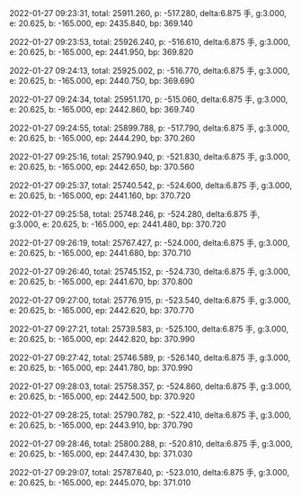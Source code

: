 2022-01-27 09:23:31, total: 25911.260, p: -517.280, delta:6.875 手, g:3.000, e: 20.625, b: -165.000, ep: 2435.840, bp: 369.140

2022-01-27 09:23:53, total: 25926.240, p: -516.610, delta:6.875 手, g:3.000, e: 20.625, b: -165.000, ep: 2441.950, bp: 369.820

2022-01-27 09:24:13, total: 25925.002, p: -516.770, delta:6.875 手, g:3.000, e: 20.625, b: -165.000, ep: 2440.750, bp: 369.690

2022-01-27 09:24:34, total: 25951.170, p: -515.060, delta:6.875 手, g:3.000, e: 20.625, b: -165.000, ep: 2442.860, bp: 369.740

2022-01-27 09:24:55, total: 25899.788, p: -517.790, delta:6.875 手, g:3.000, e: 20.625, b: -165.000, ep: 2444.290, bp: 370.260

2022-01-27 09:25:16, total: 25790.940, p: -521.830, delta:6.875 手, g:3.000, e: 20.625, b: -165.000, ep: 2442.650, bp: 370.560

2022-01-27 09:25:37, total: 25740.542, p: -524.600, delta:6.875 手, g:3.000, e: 20.625, b: -165.000, ep: 2441.160, bp: 370.720

2022-01-27 09:25:58, total: 25748.246, p: -524.280, delta:6.875 手, g:3.000, e: 20.625, b: -165.000, ep: 2441.480, bp: 370.720

2022-01-27 09:26:19, total: 25767.427, p: -524.000, delta:6.875 手, g:3.000, e: 20.625, b: -165.000, ep: 2441.680, bp: 370.710

2022-01-27 09:26:40, total: 25745.152, p: -524.730, delta:6.875 手, g:3.000, e: 20.625, b: -165.000, ep: 2441.670, bp: 370.800

2022-01-27 09:27:00, total: 25776.915, p: -523.540, delta:6.875 手, g:3.000, e: 20.625, b: -165.000, ep: 2442.620, bp: 370.770

2022-01-27 09:27:21, total: 25739.583, p: -525.100, delta:6.875 手, g:3.000, e: 20.625, b: -165.000, ep: 2442.820, bp: 370.990

2022-01-27 09:27:42, total: 25746.589, p: -526.140, delta:6.875 手, g:3.000, e: 20.625, b: -165.000, ep: 2441.780, bp: 370.990

2022-01-27 09:28:03, total: 25758.357, p: -524.860, delta:6.875 手, g:3.000, e: 20.625, b: -165.000, ep: 2442.500, bp: 370.920

2022-01-27 09:28:25, total: 25790.782, p: -522.410, delta:6.875 手, g:3.000, e: 20.625, b: -165.000, ep: 2443.910, bp: 370.790

2022-01-27 09:28:46, total: 25800.288, p: -520.810, delta:6.875 手, g:3.000, e: 20.625, b: -165.000, ep: 2447.430, bp: 371.030

2022-01-27 09:29:07, total: 25787.640, p: -523.010, delta:6.875 手, g:3.000, e: 20.625, b: -165.000, ep: 2445.070, bp: 371.010